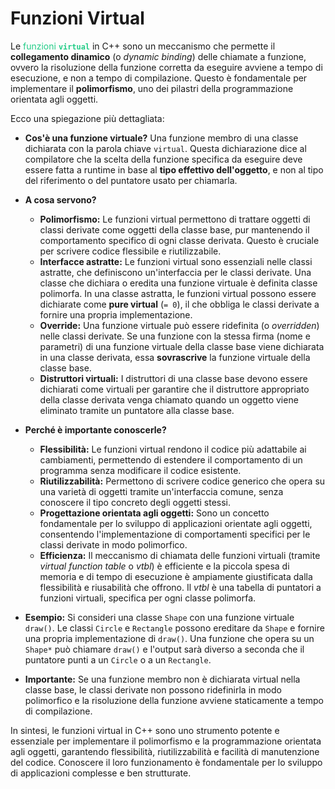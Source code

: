# Funzioni Virtual

Le <font color="#22cc87">funzioni **`virtual`**</font> in C++ sono un meccanismo che permette il **collegamento dinamico** (o *dynamic binding*) delle chiamate a funzione, ovvero la risoluzione della funzione corretta da eseguire avviene a tempo di esecuzione, e non a tempo di compilazione. Questo è fondamentale per implementare il **polimorfismo**, uno dei pilastri della programmazione orientata agli oggetti.

Ecco una spiegazione più dettagliata:

*   **Cos'è una funzione virtuale?** Una funzione membro di una classe dichiarata con la parola chiave `virtual`. Questa dichiarazione dice al compilatore che la scelta della funzione specifica da eseguire deve essere fatta a runtime in base al **tipo effettivo dell'oggetto**, e non al tipo del riferimento o del puntatore usato per chiamarla.

*   **A cosa servono?**
    *   **Polimorfismo:** Le funzioni virtual permettono di trattare oggetti di classi derivate come oggetti della classe base, pur mantenendo il comportamento specifico di ogni classe derivata. Questo è cruciale per scrivere codice flessibile e riutilizzabile.
    *   **Interfacce astratte:** Le funzioni virtual sono essenziali nelle classi astratte, che definiscono un'interfaccia per le classi derivate. Una classe che dichiara o eredita una funzione virtuale è definita classe polimorfa. In una classe astratta, le funzioni virtual possono essere dichiarate come **pure virtual** (`= 0`), il che obbliga le classi derivate a fornire una propria implementazione.
    *   **Override:** Una funzione virtuale può essere ridefinita (o *overridden*) nelle classi derivate. Se una funzione con la stessa firma (nome e parametri) di una funzione virtuale della classe base viene dichiarata in una classe derivata, essa **sovrascrive** la funzione virtuale della classe base.
    *   **Distruttori virtuali:** I distruttori di una classe base devono essere dichiarati come virtuali per garantire che il distruttore appropriato della classe derivata venga chiamato quando un oggetto viene eliminato tramite un puntatore alla classe base.

*   **Perché è importante conoscerle?**
    *   **Flessibilità:** Le funzioni virtual rendono il codice più adattabile ai cambiamenti, permettendo di estendere il comportamento di un programma senza modificare il codice esistente.
    *   **Riutilizzabilità:** Permettono di scrivere codice generico che opera su una varietà di oggetti tramite un'interfaccia comune, senza conoscere il tipo concreto degli oggetti stessi.
    *   **Progettazione orientata agli oggetti:** Sono un concetto fondamentale per lo sviluppo di applicazioni orientate agli oggetti, consentendo l'implementazione di comportamenti specifici per le classi derivate in modo polimorfico.
    *   **Efficienza:** Il meccanismo di chiamata delle funzioni virtuali (tramite *virtual function table* o *vtbl*) è efficiente e la piccola spesa di memoria e di tempo di esecuzione è ampiamente giustificata dalla flessibilità e riusabilità che offrono. Il *vtbl* è una tabella di puntatori a funzioni virtuali, specifica per ogni classe polimorfa.

*   **Esempio:** Si consideri una classe `Shape` con una funzione virtuale `draw()`. Le classi `Circle` e `Rectangle` possono ereditare da `Shape` e fornire una propria implementazione di `draw()`. Una funzione che opera su un `Shape*` può chiamare `draw()` e l'output sarà diverso a seconda che il puntatore punti a un `Circle` o a un `Rectangle`.

*   **Importante:** Se una funzione membro non è dichiarata virtual nella classe base, le classi derivate non possono ridefinirla in modo polimorfico e la risoluzione della funzione avviene staticamente a tempo di compilazione.

In sintesi, le funzioni virtual in C++ sono uno strumento potente e essenziale per implementare il polimorfismo e la programmazione orientata agli oggetti, garantendo flessibilità, riutilizzabilità e facilità di manutenzione del codice. Conoscere il loro funzionamento è fondamentale per lo sviluppo di applicazioni complesse e ben strutturate.
